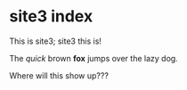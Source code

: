 # site3 index
This is site3; site3 this is!

The *quick* brown **fox** jumps over the lazy dog.  

Where will this show up???
